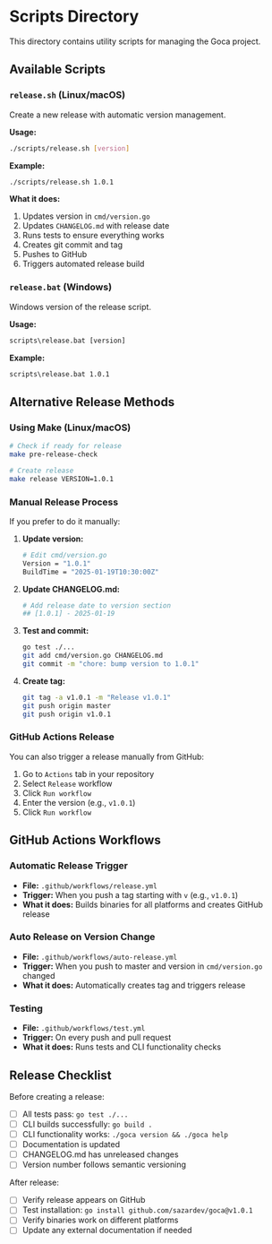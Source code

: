 # Scripts Directory

This directory contains utility scripts for managing the Goca project.

## Available Scripts

### `release.sh` (Linux/macOS)
Create a new release with automatic version management.

**Usage:**
```bash
./scripts/release.sh [version]
```

**Example:**
```bash
./scripts/release.sh 1.0.1
```

**What it does:**
1. Updates version in `cmd/version.go`
2. Updates `CHANGELOG.md` with release date
3. Runs tests to ensure everything works
4. Creates git commit and tag
5. Pushes to GitHub
6. Triggers automated release build

### `release.bat` (Windows)
Windows version of the release script.

**Usage:**
```cmd
scripts\release.bat [version]
```

**Example:**
```cmd
scripts\release.bat 1.0.1
```

## Alternative Release Methods

### Using Make (Linux/macOS)
```bash
# Check if ready for release
make pre-release-check

# Create release
make release VERSION=1.0.1
```

### Manual Release Process
If you prefer to do it manually:

1. **Update version:**
   ```bash
   # Edit cmd/version.go
   Version = "1.0.1"
   BuildTime = "2025-01-19T10:30:00Z"
   ```

2. **Update CHANGELOG.md:**
   ```bash
   # Add release date to version section
   ## [1.0.1] - 2025-01-19
   ```

3. **Test and commit:**
   ```bash
   go test ./...
   git add cmd/version.go CHANGELOG.md
   git commit -m "chore: bump version to 1.0.1"
   ```

4. **Create tag:**
   ```bash
   git tag -a v1.0.1 -m "Release v1.0.1"
   git push origin master
   git push origin v1.0.1
   ```

### GitHub Actions Release
You can also trigger a release manually from GitHub:

1. Go to `Actions` tab in your repository
2. Select `Release` workflow
3. Click `Run workflow`
4. Enter the version (e.g., `v1.0.1`)
5. Click `Run workflow`

## GitHub Actions Workflows

### Automatic Release Trigger
- **File:** `.github/workflows/release.yml`
- **Trigger:** When you push a tag starting with `v` (e.g., `v1.0.1`)
- **What it does:** Builds binaries for all platforms and creates GitHub release

### Auto Release on Version Change
- **File:** `.github/workflows/auto-release.yml`  
- **Trigger:** When you push to master and version in `cmd/version.go` changed
- **What it does:** Automatically creates tag and triggers release

### Testing
- **File:** `.github/workflows/test.yml`
- **Trigger:** On every push and pull request
- **What it does:** Runs tests and CLI functionality checks

## Release Checklist

Before creating a release:

- [ ] All tests pass: `go test ./...`
- [ ] CLI builds successfully: `go build .`
- [ ] CLI functionality works: `./goca version && ./goca help`
- [ ] Documentation is updated
- [ ] CHANGELOG.md has unreleased changes
- [ ] Version number follows semantic versioning

After release:

- [ ] Verify release appears on GitHub
- [ ] Test installation: `go install github.com/sazardev/goca@v1.0.1`
- [ ] Verify binaries work on different platforms
- [ ] Update any external documentation if needed
